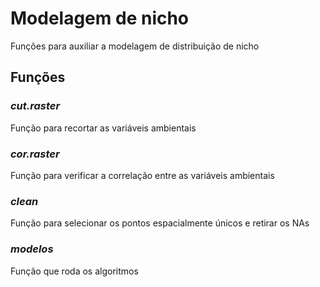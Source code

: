 # Modelagem de nicho
Funções para auxiliar a modelagem de distribuição de nicho

## **Funções** <p>
### *cut.raster*
Função para recortar as variáveis ambientais

### *cor.raster*
Função para verificar a correlação entre as variáveis ambientais

### *clean*
Função para selecionar os pontos espacialmente únicos e retirar os NAs

### *modelos*
Função que roda os algoritmos
